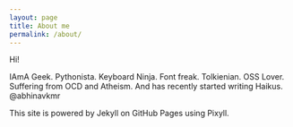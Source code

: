 ```yaml
---
layout: page
title: About me
permalink: /about/
---
```


Hi!

IAmA Geek. Pythonista. Keyboard Ninja. Font freak. Tolkienian. OSS Lover. Suffering from OCD and Atheism. And has recently started writing Haikus. @abhinavkmr

This site is powered by Jekyll on GitHub Pages using Pixyll.
